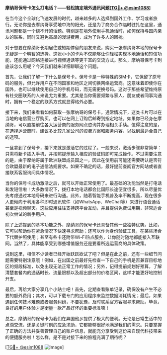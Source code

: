 **摩纳哥保号卡怎么打电话？——轻松搞定境外通讯问题[[TG💪+ @esim1088](https://t.me/s/esim1088)]**

在当今这个全球化飞速发展的时代，越来越多的人选择到国外工作、学习或者旅行。无论你是去摩纳哥享受地中海的阳光，还是为了商务合作临时驻扎在这里，通讯问题都是一个绕不开的话题。特别是在境外使用手机通话时，如何保持与国内亲友的联系，同时又避免高昂的漫游费用，成为了许多人的困扰。

对于想要在摩纳哥长期居住或短期停留的朋友来说，购买一张摩纳哥本地的保号卡无疑是一个明智的选择。这张小小的卡片不仅能够让你轻松实现本地通话和短信功能，还能通过网络连接进行视频通话等更丰富的交流方式。那么，摩纳哥保号卡到底该怎么用呢？今天我们就来详细聊聊这个问题。

首先，让我们了解一下什么是保号卡。保号卡是一种特殊的SIM卡，它保留了原号码的服务，但允许用户在不同国家和地区之间切换网络运营商。这意味着即使你在国外，也可以继续使用自己的手机号码，而无需更换号码。这对于那些希望维持原有社交圈联系的人来说尤为重要。尤其是当你需要频繁与家人、朋友或者同事沟通时，拥有一个稳定的联系方式就显得格外必要。

接下来，我们来看看如何获取一张摩纳哥的保号卡。通常情况下，这类卡片可以在当地的电信营业厅购买，也可以在网上订购后邮寄到指定地址。如果你已经身在摩纳哥，可以直接前往各大运营商的服务网点咨询并办理相关手续。值得注意的是，在选择运营商时，建议多比较几家公司的资费方案和服务内容，以找到最适合自己的选项。

一旦拿到了保号卡，接下来就是激活它的过程了。一般来说，激活步骤非常简单：只需将新卡插入手机，并按照提示输入相应的验证码即可完成操作。不过需要注意的是，由于摩纳哥属于欧洲联盟成员国之一，因此在使用前可能还需要确认是否符合欧盟最新的电子通信法规要求。如果不确定的话，最好提前查阅官方网站或者直接联系客服询问具体情况。

当你的保号卡成功激活之后，就可以开始正常使用了。最基础的功能当然是打电话和发短信啦！大多数情况下，拨打本地电话都会比国际长途便宜很多，所以尽量优先考虑通过本地号码来进行沟通。此外，随着智能手机普及率不断提高，现在很多人更倾向于利用各种即时通讯软件（如WhatsApp、WeChat等）来进行语音通话甚至是视频聊天。这些应用往往支持跨平台互动，并且提供免费试用期，非常适合初次尝试的新手用户。

除了上述提到的基本功能之外，摩纳哥的保号卡还具备其他一些独特优势。比如，它可以帮助你在紧急情况下快速寻求帮助；还可以作为身份验证工具，在某些场合下代替护照使用；甚至有些卡还附带Wi-Fi热点服务，让你随时随地都能接入互联网。当然了，具体能享受到哪些增值服务还是要看所选运营商的具体政策。

说到这里，相信不少读者已经开始跃跃欲试了吧？但是在此之前，还有一些细节问题需要特别注意哦！例如，在出国之前最好先检查一下自己的手机是否兼容目标地区的频段标准，以免出现无法正常工作的情况；另外，记得提前规划好预算，了解清楚套餐内的通话时长、流量限额以及超出部分的价格区间，这样才能更好地控制开支。

最后，再给大家分享几个小贴士吧！首先，定期查看账单记录，确保没有产生不必要的额外费用；其次，可以下载专门的应用程序来监控数据消耗情况；最后，如果遇到任何技术难题或者服务纠纷，不要犹豫，及时联系官方客服寻求帮助。毕竟，良好的用户体验才是衡量一款产品好坏的重要标准嘛！

总之，摩纳哥的保号卡为我们在异国他乡提供了极大的便利。无论是日常生活中的点滴交流，还是关键时刻的应急求助，它都能够很好地满足我们的需求。只要掌握了正确的方法并妥善管理自己的账户信息，就能充分享受到这份来自现代科技带来的便捷服务啦！怎么样，是不是对接下来的旅程充满了期待呢？

[[TG💪+ @esim1088](https://t.me/s/esim1088) ![Image](https://i.postimg.cc/4NQfJmqS/Snipaste-2025-05-13-00-14-12.png)]
